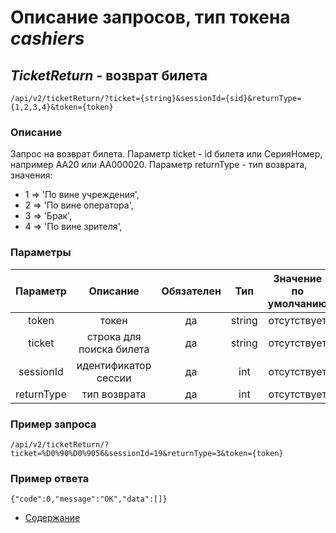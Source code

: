 Описание запросов, тип токена _cashiers_
========================================

_TicketReturn_ - возврат билета
-------------------------------
`/api/v2/ticketReturn/?ticket={string}&sessionId={sid}&returnType={1,2,3,4}&token={token}`

### Описание
Запрос на возврат билета.
Параметр ticket - id билета или СерияНомер, например АА20 или АА000020.
Параметр returnType - тип возврата, значения:

- 1 => 'По вине учреждения',
- 2 => 'По вине оператора',
- 3 => 'Брак',
- 4 => 'По вине зрителя',

### Параметры
| Параметр 	|        Описание       	| Обязателен 	|   Тип  	| Значение по умолчанию 	|
|:--------:	|:---------------------:	|:----------:	|:------:	|:---------------------:	|
|   token  	|         токен         	|     да     	| string 	|      отсутствует      	|
|   ticket 	| строка для поиска билета 	|     да     	| string 	|      отсутствует      	|
|   sessionId 	| идентификатор сессии 	|     да     	| int 	|      отсутствует      	|
|   returnType 	|  тип возврата 	|     да     	| int 	|      отсутствует      	|

### Пример запроса
`/api/v2/ticketReturn/?ticket=%D0%90%D0%9056&sessionId=19&returnType=3&token={token}`

### Пример ответа
```
{"code":0,"message":"OK","data":[]}
```

* [Содержание](../index)